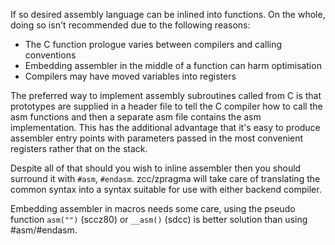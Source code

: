 If so desired assembly language can be inlined into functions. On the whole, doing so isn't recommended due to the following reasons:

* The C function prologue varies between compilers and calling conventions
* Embedding assembler in the middle of a function can harm optimisation
* Compilers may have moved variables into registers

The preferred way to implement assembly subroutines called from C is that prototypes are supplied in a header file to tell the C compiler how to call the asm functions and then a separate asm file contains the asm implementation. This has the additional advantage that it's easy to produce assembler entry points with parameters passed in the most convenient registers rather that on the stack.

Despite all of that should you wish to inline assembler then you should surround it with `#asm`, `#endasm`. zcc/zpragma will take care of translating the common syntax into a syntax suitable for use with either backend compiler.

Embedding assembler in macros needs some care, using the pseudo function `asm("")` (sccz80) or `__asm()` (sdcc) is better solution than using #asm/#endasm.
